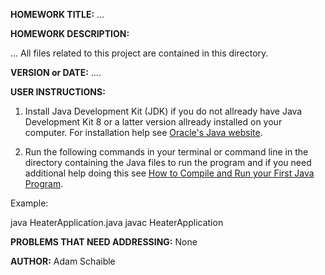 **HOMEWORK TITLE:** ...

**HOMEWORK DESCRIPTION:**

...
All files related to this project are contained in this directory.

**VERSION or DATE:** ….

**USER INSTRUCTIONS:** 

1) Install Java Development Kit (JDK) if you do not allready have Java Development Kit 8 or a latter version allready installed on your computer. For installation help see [Oracle's Java website](https://www.oracle.com/java/technologies/javase-downloads.html).

2) Run the following commands in your terminal or command line in the directory containing the Java files to run the program and if you need additional help doing this see [How to Compile and Run your First Java Program](https://beginnersbook.com/2013/05/first-java-program/).

Example:

java HeaterApplication.java
javac HeaterApplication

**PROBLEMS THAT NEED ADDRESSING:** None

**AUTHOR:** Adam Schaible